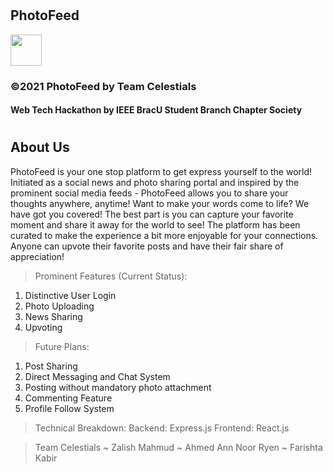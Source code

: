 # <h2> PhotoFeed </h2>
<p><img src="https://image.flaticon.com/icons/png/512/2065/2065157.png" width="50px" height="50px">
<h3> ©2021 PhotoFeed by Team Celestials </h3>
<h4> Web Tech Hackathon by IEEE BracU Student Branch Chapter Society </h4>

# <h2> About Us </h2>
PhotoFeed is your one stop platform to get express yourself to the world! Initiated as a social news and photo sharing portal and inspired by the prominent social media feeds - PhotoFeed allows you to share your thoughts anywhere, anytime! Want to make your words come to life? We have got you covered! The best part is you can capture your favorite moment and share it away for the world to see! The platform has been curated to make the experience a bit more enjoyable for your connections. Anyone can upvote their favorite posts and have their fair share of appreciation!

> Prominent Features (Current Status):
1) Distinctive User Login
2) Photo Uploading
3) News Sharing 
4) Upvoting

> Future Plans:
1) Post Sharing
2) Direct Messaging and Chat System
3) Posting without mandatory photo attachment
4) Commenting Feature
5) Profile Follow System

> Technical Breakdown:
Backend: Express.js
Frontend: React.js

> Team Celestials 
~ Zalish Mahmud ~ Ahmed Ann Noor Ryen ~ Farishta Kabir
